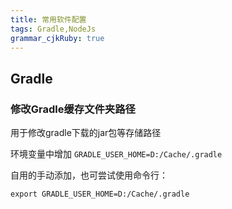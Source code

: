 ```yaml
---
title: 常用软件配置
tags: Gradle,NodeJs
grammar_cjkRuby: true
---
```

## Gradle

### 修改Gradle缓存文件夹路径

用于修改gradle下载的jar包等存储路径

环境变量中增加 ```GRADLE_USER_HOME=D:/Cache/.gradle```

自用的手动添加，也可尝试使用命令行：
```
export GRADLE_USER_HOME=D:/Cache/.gradle
```
